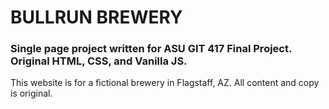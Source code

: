 # BULLRUN BREWERY
### Single page project written for ASU GIT 417 Final Project. Original HTML, CSS, and Vanilla JS.

This website is for a fictional brewery in Flagstaff, AZ. All content and copy is original.
